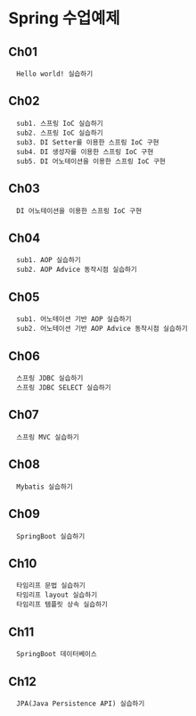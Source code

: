 # Spring 수업예제

## Ch01
```
  Hello world! 실습하기
```
## Ch02
```
  sub1. 스프링 IoC 실습하기
  sub2. 스프링 IoC 실습하기
  sub3. DI Setter를 이용한 스프링 IoC 구현
  sub4. DI 생성자를 이용한 스프링 IoC 구현
  sub5. DI 어노테이션을 이용한 스프링 IoC 구현
```
## Ch03
```
  DI 어노테이션을 이용한 스프링 IoC 구현
```
## Ch04
```
  sub1. AOP 실습하기
  sub2. AOP Advice 동작시점 실습하기
```
## Ch05
```
  sub1. 어노테이션 기반 AOP 실습하기
  sub2. 어노테이션 기반 AOP Advice 동작시점 실습하기
```
## Ch06
```
  스프링 JDBC 실습하기
  스프링 JDBC SELECT 실습하기
```
## Ch07
```
  스프링 MVC 실습하기
```
## Ch08
```
  Mybatis 실습하기
```
## Ch09
```
  SpringBoot 실습하기
```
## Ch10
```
  타임리프 문법 실습하기
  타임리프 layout 실습하기
  타임리프 템플릿 상속 실습하기
```
## Ch11
```
  SpringBoot 데이터베이스
```
## Ch12
```
  JPA(Java Persistence API) 실습하기
```
